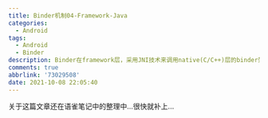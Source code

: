 ```yaml
---
title: Binder机制04-Framework-Java
categories:
  - Android
tags:
  - Android
  - Binder
description: Binder在framework层，采用JNI技术来调用native(C/C++)层的binder架构，从而为上层应用程序提供服务。
comments: true
abbrlink: '73029508'
date: 2021-10-08 22:05:40
---
```

<!--more-->
<meta name="referrer" content="no-referrer"/>

关于这篇文章还在语雀笔记中的整理中...很快就补上...
